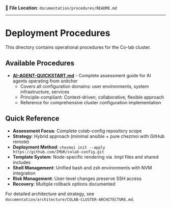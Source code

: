 **📍 File Location**: `documentation/procedures/README.md`

---

# Deployment Procedures

This directory contains operational procedures for the Co-lab cluster.

## Available Procedures

- **[AI-AGENT-QUICKSTART.md](../../AI-AGENT-QUICKSTART.md)** - Complete assessment guide for AI agents operating from snitcher
  - Covers all configuration domains: user environments, system infrastructure, services
  - Principle-compliant: Context-driven, collaborative, flexible approach
  - Reference for comprehensive cluster configuration implementation

## Quick Reference

- **Assessment Focus**: Complete colab-config repository scope
- **Strategy**: Hybrid approach (minimal ansible + pure chezmoi with GitHub remote)
- **Deployment Method**: `chezmoi init --apply https://github.com/IMUR/colab-config.git`
- **Template System**: Node-specific rendering via .tmpl files and shared includes
- **Shell Management**: Unified bash and zsh environments with NVM integration
- **Risk Management**: User-level changes preserve SSH access
- **Recovery**: Multiple rollback options documented

For detailed architecture and strategy, see `documentation/architecture/COLAB-CLUSTER-ARCHITECTURE.md`.
